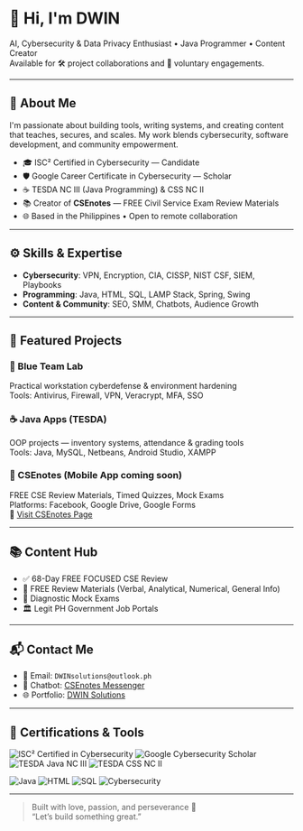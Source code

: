 # 👋 Hi, I'm DWIN

AI, Cybersecurity & Data Privacy Enthusiast • Java Programmer • Content Creator  
Available for 🛠️ project collaborations and 🌱 voluntary engagements.

---

## 🚀 About Me

I'm passionate about building tools, writing systems, and creating content that teaches, secures, and scales. My work blends cybersecurity, software development, and community empowerment.

- 🎓 ISC² Certified in Cybersecurity — Candidate  
- 🛡️ Google Career Certificate in Cybersecurity — Scholar  
- ☕ TESDA NC III (Java Programming) & CSS NC II  
- 📚 Creator of **CSEnotes** — FREE Civil Service Exam Review Materials  
- 🌐 Based in the Philippines • Open to remote collaboration

---

## ⚙️ Skills & Expertise

- **Cybersecurity**: VPN, Encryption, CIA, CISSP, NIST CSF, SIEM, Playbooks  
- **Programming**: Java, HTML, SQL, LAMP Stack, Spring, Swing  
- **Content & Community**: SEO, SMM, Chatbots, Audience Growth

---

## 🧠 Featured Projects

### 🔐 Blue Team Lab  
Practical workstation cyberdefense & environment hardening  
Tools: Antivirus, Firewall, VPN, Veracrypt, MFA, SSO

### ☕ Java Apps (TESDA)  
OOP projects — inventory systems, attendance & grading tools  
Tools: Java, MySQL, Netbeans, Android Studio, XAMPP

### 📱 CSEnotes (Mobile App coming soon)  
FREE CSE Review Materials, Timed Quizzes, Mock Exams  
Platforms: Facebook, Google Drive, Google Forms  
🔗 [Visit CSEnotes Page](https://facebook.com/CivilServiceExam2026)

---

## 📚 Content Hub

- ✅ 68-Day FREE FOCUSED CSE Review  
- 📘 FREE Review Materials (Verbal, Analytical, Numerical, General Info)  
- 🧪 Diagnostic Mock Exams  
- 🏛️ Legit PH Government Job Portals

---

## 📬 Contact Me

- 📧 Email: `DWINsolutions@outlook.ph`
- 💬 Chatbot: [CSEnotes Messenger](https://m.me/CivilServiceExam2026)  
- 🌐 Portfolio: [DWIN Solutions](https://sites.google.com/view/dwinsolutions)

---

## 🏅 Certifications & Tools

![ISC² Certified in Cybersecurity](https://img.shields.io/badge/ISC²-Candidate-blue?logo=ISC2)
![Google Cybersecurity Scholar](https://img.shields.io/badge/Google-Career%20Certificate-green?logo=Google)
![TESDA Java NC III](https://img.shields.io/badge/TESDA-Java%20NC%20III-orange)
![TESDA CSS NC II](https://img.shields.io/badge/TESDA-CSS%20NC%20II-yellow)

![Java](https://img.shields.io/badge/Java-Programming-blue?logo=Java)
![HTML](https://img.shields.io/badge/HTML-Web%20Dev-orange?logo=HTML5)
![SQL](https://img.shields.io/badge/SQL-Database-lightgrey?logo=MySQL)
![Cybersecurity](https://img.shields.io/badge/Cybersecurity-Blue%20Team-critical?logo=Security)

---

> Built with love, passion, and perseverance 💙  
> “Let’s build something great.”
